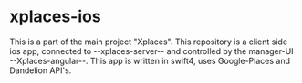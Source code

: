 # xplaces-ios
This is a part of the main project "Xplaces".
This repository is a client side ios app, connected to --xplaces-server-- and controlled by the manager-UI --Xplaces-angular--.
This app is written in swift4, uses Google-Places and Dandelion API's.


